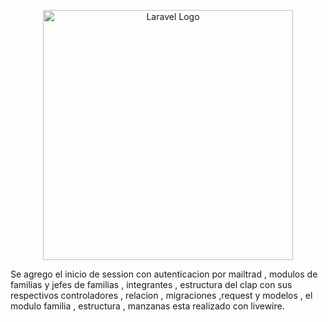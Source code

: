 <p align="center"><a href="https://laravel.com" target="_blank"><img src="https://raw.githubusercontent.com/laravel/art/master/logo-lockup/5%20SVG/2%20CMYK/1%20Full%20Color/laravel-logolockup-cmyk-red.svg" width="400" alt="Laravel Logo"></a></p>

Se agrego el inicio de session con autenticacion por mailtrad , modulos de familias y jefes de familias , integrantes , estructura del clap  con sus respectivos controladores , relacion , migraciones ,request y  modelos , el modulo familia , estructura , manzanas esta realizado con  livewire.
